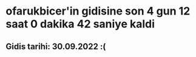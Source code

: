 # ofarukbicer'in gidisine son 4 gun 12 saat 0 dakika 42 saniye kaldi

## Gidis tarihi: 30.09.2022 :(